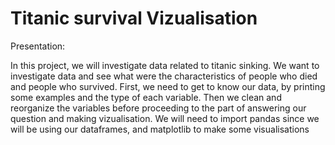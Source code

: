 # Titanic survival Vizualisation 

Presentation:

In this project, we will investigate data related to titanic sinking. We want to investigate data and see what were the characteristics of people who died and people who survived. First, we need to get to know our data, by printing some examples and the type of each variable. Then we clean and reorganize the variables before proceeding to the part of answering our question and making vizualisation. We will need to import pandas since we will be using our dataframes, and matplotlib to make some visualisations
